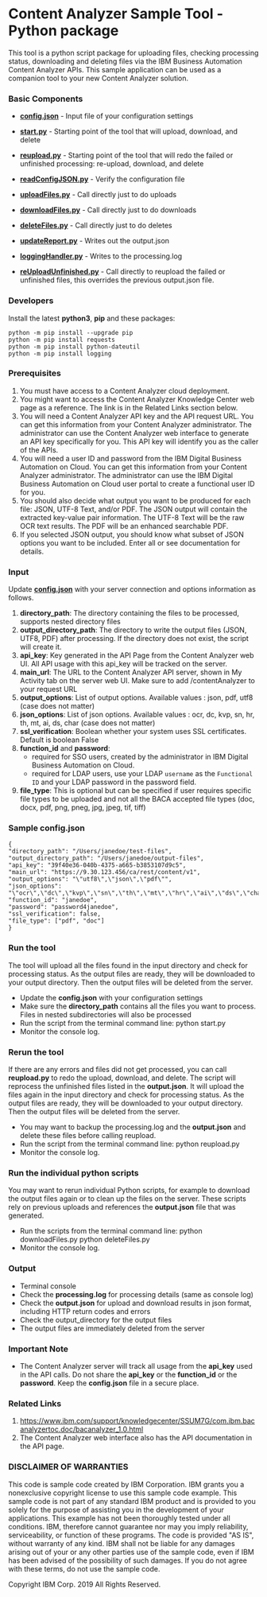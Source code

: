 # Content Analyzer Sample Tool - Python package

This tool is a python script package for uploading files, checking processing status, downloading and deleting files via the IBM Business Automation Content Analyzer APIs. This sample application can be used as a companion tool to your new Content Analyzer solution.

### Basic Components

+ [**config.json**](config.json) - Input file of your configuration settings
+ [**start.py**](start.py) - Starting point of the tool that will upload, download, and delete
+ [**reupload.py**](reupload.py) - Starting point of the tool that will redo the failed
or unfinished processing: re-upload, download, and delete

+ [**readConfigJSON.py**](readConfigJSON.py) - Verify the configuration file
+ [**uploadFiles.py**](uploadFiles.py) - Call directly just to do uploads
+ [**downloadFiles.py**](downloadFiles.py) - Call directly just to do downloads
+ [**deleteFiles.py**](deleteFiles.py) - Call directly just to do deletes
+ [**updateReport.py**](updateReport.py) - Writes out the output.json
+ [**loggingHandler.py**](loggingHandler.py) - Writes to the processing.log
+ [**reUploadUnfinished.py**](reUploadUnfinished.py) -  Call directly to reupload the failed or unfinished files, this overrides the previous output.json file.

### Developers

Install the latest **python3**, **pip** and these packages:

    python -m pip install --upgrade pip
    python -m pip install requests
    python -m pip install python-dateutil
    python -m pip install logging

### Prerequisites
1.	You must have access to a Content Analyzer cloud deployment.
2.	You might want to access the Content Analyzer Knowledge Center web page as a reference. The link is in the Related Links section below.
3.	You will need a Content Analyzer API key and the API request URL. You can get this information from your Content Analyzer administrator.
The administrator can use the Content Analyzer web interface to generate an API key specifically for you. This API key will identify you as the caller of the APIs.
4.  You will need a user ID and password from the IBM Digital Business Automation on Cloud. You can get this information from your Content Analyzer administrator.
The administrator can use the IBM Digital Business Automation on Cloud user portal to create a functional user ID for you.
5.	You should also decide what output you want to be produced for each file: JSON, UTF-8 Text, and/or PDF. The JSON output will contain the extracted
key-value pair information. The UTF-8 Text will be the raw OCR text results. The PDF will be an enhanced searchable PDF.
6.	If you selected JSON output, you should know what subset of JSON options you want to be included. Enter all or see documentation for details.

### Input

Update [**config.json**](config.json) with your server connection and options information as follows.

1. **directory_path**: The directory containing the files to be processed, supports nested directory files
2. **output_directory_path**: The directory to write the output files (JSON, UTF8, PDF) after processing. If the directory does not exist, the script will create it.
3. **api_key**: Key generated in the API Page from the Content Analyzer web UI. All API usage with this api_key will be tracked on the server.
4. **main_url**: The URL to the Content Analyzer API server, shown in My Activity tab on the server web UI. Make sure to add /contentAnalyzer to your request URL
5. **output_options**: List of output options. Available values : json, pdf, utf8 (case does not matter)
6. **json_options**: List of json options. Available values : ocr, dc, kvp, sn, hr, th, mt, ai, ds, char (case does not matter)
7. **ssl_verification**: Boolean whether your system uses SSL certificates. Default is boolean False
8. **function_id** and **password**: 
    + required for SSO users, created by the administrator in IBM Digital Business Automation on Cloud.
    + required for LDAP users, use your LDAP `username` as the `Functional ID` and your LDAP password in the password field.
9. **file_type**: This is optional but can be specified if user requires specific file types to be uploaded and not all the BACA accepted file types (doc, docx, pdf, png, pneg, jpg, jpeg, tif, tiff)

### Sample config.json
    {
    "directory_path": "/Users/janedoe/test-files",
    "output_directory_path": "/Users/janedoe/output-files",
    "api_key": "39f40e36-040b-4375-a665-b3853107d9c5",
    "main_url": "https://9.30.123.456/ca/rest/content/v1",
    "output_options": "\"utf8\",\"json\",\"pdf\"",
    "json_options": "\"ocr\",\"dc\",\"kvp\",\"sn\",\"th\",\"mt\",\"hr\",\"ai\",\"ds\",\"char\"",
    "function_id": "janedoe",
    "password": "password4janedoe",
    "ssl_verification": false,
    "file_type": ["pdf", "doc"]
    }

### Run the tool
The tool will upload all the files found in the input directory and check for processing status. As the output files are ready, they will be downloaded to your output directory. Then the output files will be deleted from the server.

+ Update the **config.json** with your configuration settings
+ Make sure the **directory_path** contains all the files you want to process. Files in nested subdirectories will also be processed
+ Run the script from the terminal command line:
      python start.py
+ Monitor the console log.

### Rerun the tool
If there are any errors and files did not get processed, you can call **reupload.py** to redo the upload, download, and delete.
The script will reprocess the unfinished files listed in the **output.json**. It will upload the files again
in the input directory and check for processing status. As the output files are ready, they will be downloaded to
your output directory. Then the output files will be deleted from the server.

+ You may want to backup the processing.log and the **output.json** and delete these files before calling reupload.
+ Run the script from the terminal command line:
      python reupload.py
+ Monitor the console log.

### Run the individual python scripts
You may want to rerun individual Python scripts, for example to download the output files again or to clean up the files on the
server. These scripts rely on previous uploads and references the **output.json** file that was generated.
+ Run the scripts from the terminal command line:
      python downloadFiles.py
      python deleteFiles.py
+ Monitor the console log.

### Output
+ Terminal console
+ Check the **processing.log** for processing details (same as console log)
+ Check the **output.json** for upload and download results in json format, including HTTP return codes and errors
+ Check the output_directory for the output files
+ The output files are immediately deleted from the server

### Important Note
+ The Content Analyzer server will track all usage from the **api_key** used in the API calls.
Do not share the **api_key** or the **function_id** or the **password**. Keep the **config.json** file in a
secure place.

### Related Links
1.	https://www.ibm.com/support/knowledgecenter/SSUM7G/com.ibm.bacanalyzertoc.doc/bacanalyzer_1.0.html
2.	The Content Analyzer web interface also has the API documentation in the API page.


### DISCLAIMER OF WARRANTIES
 This code is sample code created by IBM Corporation. IBM grants you a
 nonexclusive copyright license to use this sample code example. This
 sample code is not part of any standard IBM product and is provided to you
 solely for the purpose of assisting you in the development of your
 applications. This example has not been thoroughly tested under all
 conditions. IBM, therefore cannot guarantee nor may you imply reliability,
 serviceability, or function of these programs. The code is provided "AS IS",
 without warranty of any kind. IBM shall not be liable for any damages
 arising out of your or any other parties use of the sample code, even if IBM
 has been advised of the possibility of such damages. If you do not agree with
 these terms, do not use the sample code.

 Copyright IBM Corp. 2019 All Rights Reserved.
